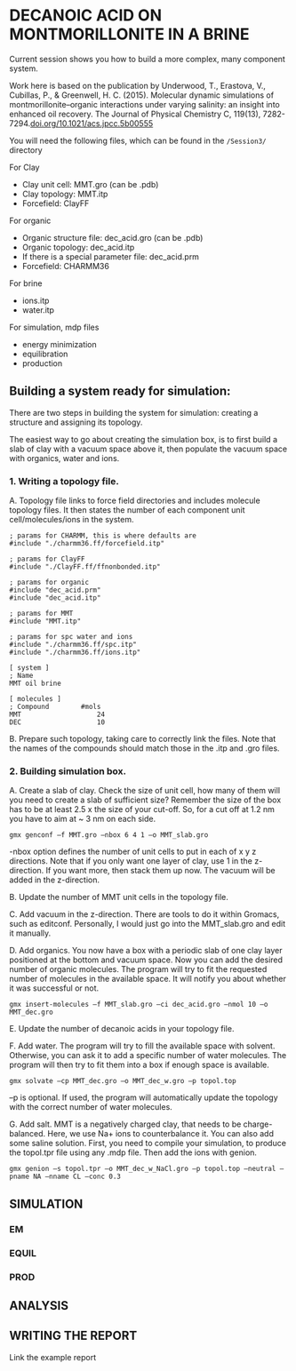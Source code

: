 # DECANOIC ACID ON MONTMORILLONITE IN A BRINE

Current session shows you how to build a more complex, many component system. 

Work here is based on the publication by Underwood, T., Erastova, V., Cubillas, P., & Greenwell, H. C. (2015). Molecular dynamic simulations of montmorillonite–organic interactions under varying salinity: an insight into enhanced oil recovery. The Journal of Physical Chemistry C, 119(13), 7282-7294.[doi.org/10.1021/acs.jpcc.5b00555](https://doi.org/10.1021/acs.jpcc.5b00555) 


You will need the following files, which can be found in the `/Session3/` directory

For Clay

- Clay unit cell: MMT.gro (can be .pdb)
- Clay topology: MMT.itp
- Forcefield: ClayFF

For organic

- Organic structure file: dec_acid.gro (can be .pdb)
- Organic topology: dec_acid.itp
- If there is a special parameter file: dec_acid.prm
- Forcefield: CHARMM36

For brine

- ions.itp
- water.itp

For simulation, mdp files

- energy minimization
- equilibration
- production





## Building a system ready for simulation:

There are two steps in building the system for simulation: creating a structure and assigning its topology.

The easiest way to go about creating the simulation box, is to first build a slab of clay with a vacuum space above it, then populate the vacuum space with organics, water and ions.

### 1. Writing a topology file.

A. Topology file links to force field directories and includes molecule topology files. It then states the number of each component unit cell/molecules/ions in the system.

	; params for CHARMM, this is where defaults are
	#include "./charmm36.ff/forcefield.itp"
	
	; params for ClayFF
	#include "./ClayFF.ff/ffnonbonded.itp"
	
	; params for organic
	#include "dec_acid.prm"
	#include "dec_acid.itp"
	
	; params for MMT
	#include "MMT.itp"
	
	; params for spc water and ions
	#include "./charmm36.ff/spc.itp"
	#include "./charmm36.ff/ions.itp"
	
	[ system ]
	; Name
	MMT oil brine
	
	[ molecules ]
	; Compound        #mols
	MMT                   24
	DEC                   10
	
	
	
B. Prepare such topology, taking care to correctly link the files. Note that the names of the compounds should match those in the .itp and .gro files.

### 2. Building simulation box.

A. Create a slab of clay. Check the size of unit cell, how many of them will you need to create a slab of sufficient size? Remember the size of the box has to be at least 2.5 x the size of your cut-off. So, for a cut off at 1.2 nm you have to aim at ~ 3 nm on each side.

	gmx genconf –f MMT.gro –nbox 6 4 1 –o MMT_slab.gro
	
-nbox option defines the number of unit cells to put in each of x y z directions. Note that if you only want one layer of clay, use 1 in the z-direction. If you want more, then stack them up now. The vacuum will be added in the z-direction.


B. Update the number of MMT unit cells in the topology file.

C. Add vacuum in the z-direction. There are tools to do it within Gromacs, such as editconf. Personally, I would just go into the MMT_slab.gro and edit it manually.

D. Add organics. You now have a box with a periodic slab of one clay layer positioned at the bottom and vacuum space. Now you can add the desired number of organic molecules. The program will try to fit the requested number of molecules in the available space. It will notify you about whether it was successful or not.

	gmx insert-molecules –f MMT_slab.gro –ci dec_acid.gro –nmol 10 –o MMT_dec.gro
	
E. Update the number of decanoic acids in your topology file.

F. Add water. The program will try to fill the available space with solvent. Otherwise, you can ask it to add a specific number of water molecules. The program will then try to fit them into a box if enough space is available.

	gmx solvate –cp MMT_dec.gro –o MMT_dec_w.gro –p topol.top
	
–p is optional. If used, the program will automatically update the topology with the correct number of water molecules.

G. Add salt. MMT is a negatively charged clay, that needs to be charge-balanced. Here, we use Na+ ions to counterbalance it. You can also add some saline solution. First, you need to compile your simulation, to produce the topol.tpr file using any .mdp file. Then add the ions with genion.

	gmx genion –s topol.tpr –o MMT_dec_w_NaCl.gro –p topol.top –neutral –pname NA –nname CL –conc 0.3
	
	
## SIMULATION



### EM


### EQUIL


### PROD










## ANALYSIS






## WRITING THE REPORT

Link the example report 



